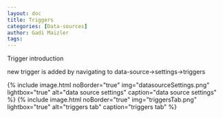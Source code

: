 ```yaml
---
layout: doc
title: Triggers
categories: [Data-sources]
author: Gadi Maizler
tags: 
---
```



Trigger introduction


new trigger is added by navigating to data-source->settings->triggers



{% include image.html noBorder="true" img="datasourceSettings.png" lightbox="true" alt="data source settings" caption="data source settings" %}
{% include image.html noBorder="true" img="triggersTab.png" lightbox="true" alt="triggers tab" caption="triggers tab" %}
